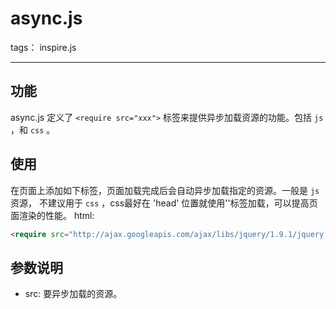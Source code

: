 # async.js

tags： inspire.js

---

## 功能

async.js 定义了 `<require src="xxx">` 标签来提供异步加载资源的功能。包括 `js` ，和 `css` 。


## 使用
在页面上添加如下标签，页面加载完成后会自动异步加载指定的资源。一般是 `js` 资源，
不建议用于 `css` ，css最好在 'head' 位置就使用'<link/>'标签加载，可以提高页面渲染的性能。
html:
```html
<require src="http://ajax.googleapis.com/ajax/libs/jquery/1.9.1/jquery.min.js"/>
```


## 参数说明

- src: 要异步加载的资源。
